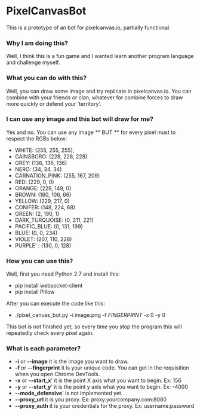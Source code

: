 # PixelCanvasBot

This is a prototype of an bot for pixelcanvas.io, partially functional.

### Why I am doing this? 
Well, I think this is a fun game and I wanted learn another program language and challenge myself.

### What you can do with this?
Well, you can draw some image and try replicate in pixelcanvas.io. You can combine with your friends or clan, whatever for combine forces to draw more quickly or defend your 'territory'.

### I can use any image and this bot will draw for me?
Yes and no. You can use any image ** BUT ** for every pixel must to respect the RGBs below:

* WHITE: (255, 255, 255),
* GAINSBORO: (228, 228, 228)
* GREY: (136, 136, 136)
* NERO: (34, 34, 34)
* CARNATION_PINK: (255, 167, 209)
* RED: (229, 0, 0)
* ORANGE: (229, 149, 0)
* BROWN: (160, 106, 66)
* YELLOW: (229, 217, 0)
* CONIFER: (148, 224, 68)
* GREEN: (2, 190, 1)
* DARK_TURQUOISE: (0, 211, 221)
* PACIFIC_BLUE: (0, 131, 199)
* BLUE: (0, 0, 234)
* VIOLET: (207, 110, 228)
* PURPLE' : (130, 0, 128) 

### How you can use this?

Well, first you need Python 2.7 and install this:
* pip install websocket-client
* pip install Pillow

After you can execute the code like this:

* ./pixel_canvas_bot.py -i image.png -f $FINGERPRINT$ -x 0 -y 0

This bot is not finished yet, so every time you stop the program this will repeatedly check every pixel again. 

### What is each parameter? 

* **-i** or **--image** it is the image you want to draw.
* **-f** or **--fingerprint** it is your unique code. You can get in the requisition when you open Chrome DevTools.
* **-x** or **--start_x**' it is the point X axis what you want to begin. Ex: 156
* **-y** or **--start_y**' it is the point y axis what you want to begin. Ex: -4000
* **--mode_defensive**' is not implemented yet.
* **--proxy_url** it is you proxy. Ex: proxy.yourcompany.com:8080
* **--proxy_auth** it is your credentials for the proxy. Ex: username:password
